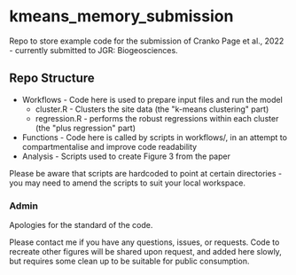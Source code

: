 # kmeans_memory_submission

Repo to store example code for the submission of Cranko Page et al., 2022 - currently submitted to JGR: Biogeosciences.

## Repo Structure

* Workflows - Code here is used to prepare input files and run the model
  - cluster.R - Clusters the site data (the "k-means clustering" part)
  - regression.R - performs the robust regressions within each cluster (the "plus regression" part)
* Functions - Code here is called by scripts in workflows/, in an attempt to compartmentalise and improve code readability
* Analysis - Scripts used to create Figure 3 from the paper

Please be aware that scripts are hardcoded to point at certain directories - you may need to amend the scripts to suit your local workspace.

### Admin

Apologies for the standard of the code.

Please contact me if you have any questions, issues, or requests.
Code to recreate other figures will be shared upon request, and added here slowly, but requires some clean up to be suitable for public consumption. 
